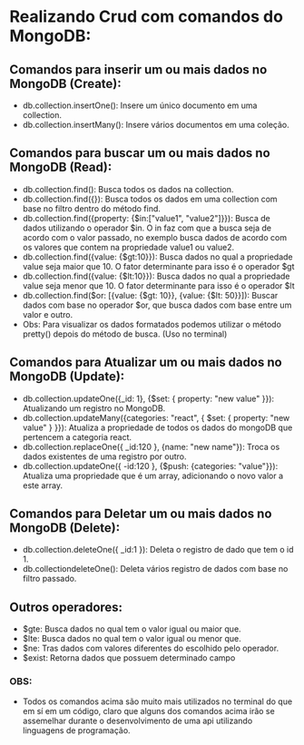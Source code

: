 # Realizando Crud com comandos do MongoDB:

## Comandos para inserir um ou mais dados no MongoDB (Create):
- db.collection.insertOne(): Insere um único documento em uma collection.
- db.collection.insertMany(): Insere vários documentos em uma coleção.

## Comandos para buscar um ou mais dados no MongoDB (Read):
- db.collection.find(): Busca todos os dados na collection.
- db.collection.find({}): Busca todos os dados em uma collection com base no filtro dentro do método find.
- db.collection.find({property: {$in:["value1", "value2"]}}): Busca de dados utilizando o operador $in. O in faz com que a busca seja de acordo com o valor passado, no exemplo busca dados de acordo com os valores que contem na propriedade value1 ou value2.
- db.collection.find({value: {$gt:10}}): Busca dados no qual a propriedade value seja maior que 10. O fator determinante para isso é o operador $gt
- db.collection.find({value: {$lt:10}}): Busca dados no qual a propriedade value seja menor que 10. O fator determinante para isso é o operador $lt
- db.collection.find($or: [{value: {$gt: 10}}, {value: {$lt: 50}}]): Buscar dados com base no operador $or, que busca dados com base entre um valor e outro.
- Obs: Para visualizar os dados formatados podemos utilizar o método pretty() depois do método de busca. (Uso no terminal)

## Comandos para Atualizar um ou mais dados no MongoDB (Update):
- db.collection.updateOne({_id: 1}, {$set: { property: "new value" }}): Atualizando um registro no MongoDB.
- db.collection.updateMany({categories: "react", { $set: { property: "new value" } }}): Atualiza a propriedade de todos os dados do mongoDB que pertencem a categoria react.
- db.collection.replaceOne({ _id:120 }, {name: "new name"}): Troca os dados existentes de uma registro por outro.
- db.collection.updateOne({ -id:120 }, {$push: {categories: "value"}}): Atualiza uma propriedade que é um array, adicionando o novo valor a este array.

## Comandos para Deletar um ou mais dados no MongoDB (Delete):
- db.collection.deleteOne({ _id:1 }): Deleta o registro de dado que tem o id 1.
- db.collectiondeleteOne(): Deleta vários registro de dados com base no filtro passado.

## Outros operadores:
- $gte: Busca dados no qual tem o valor igual ou maior que.
- $lte: Busca dados no qual tem o valor igual ou menor que.
- $ne: Tras dados com valores diferentes do escolhido pelo operador.
- $exist: Retorna dados que possuem determinado campo

### OBS:
- Todos os comandos acima são muito mais utilizados no terminal do que em sí em um código, claro que alguns dos comandos acima irão se assemelhar durante o desenvolvimento de uma api utilizando linguagens de programação.